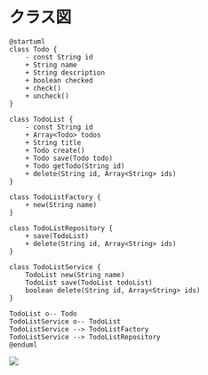 # クラス図

```plant
@startuml
class Todo {
    - const String id
    + String name
    + String description
    + boolean checked
    + check()
    + uncheck()
}

class TodoList {
    - const String id
    + Array<Todo> todos
    + String title
    + Todo create()
    + Todo save(Todo todo)
    + Todo getTodo(String id)
    + delete(String id, Array<String> ids)
}

class TodoListFactory {
    + new(String name)
}

class TodoListRepository {
    + save(TodoList)
    + delete(String id, Array<String> ids)
}

class TodoListService {
    TodoList new(String name)
    TodoList save(TodoList todoList)
    boolean delete(String id, Array<String> ids)
}

TodoList o-- Todo
TodoListService o-- TodoList
TodoListService --> TodoListFactory
TodoListService --> TodoListRepository
@enduml
```

![](http://www.plantuml.com/plantuml/svg/fL71JiCm3BttAtpiDF87g18NJfmOFn1SQqIKU4hCq8JuTnAt2M4T28bBOpy_-psxEDaOuO57XlSEm02oZm8x2SxlmOq9svRCsnTgyz553EuWZht2ZymJMG_uHFXCSwl6_KRZLr-oZwx3Adpdak3FuZSXsDDr9WuWwHjR2-9acZtf2XZ82YroYaHxf5wZtDiKzYJvxQlOPgMMACkeaIPASoltQk7Dm92GU66fMul2uQIxRS7JMzySyWB_dWuSNTDIpUVgVvpiA1mTaewj9ryPQchVbFLqnKBvoNyn0jb9dSB6g41txgeKChOg6ZES7_HNpjSHFm40)

